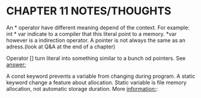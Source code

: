 # CHAPTER 11 NOTES/THOUGHTS

An * operator have different meaning depend of the context. For example:
int * var indicate to a compiler that this literal point to a memory.
*var however is a indirection operator.
A pointer is not always the same as an adress.(look at Q&A at the end of a chapter)

Operator [] turn literal into something similar to a bunch od pointers. See [answer:](https://stackoverflow.com/questions/2094666/pointers-in-c-when-to-use-the-ampersand-and-the-asterisk)

A const keyword prevents a variable from changing during program. A static keyword change a feature about allocation.
Static variable is file memory allocation, not automatic storage duration. More [information:](https://stackoverflow.com/questions/2094666/pointers-in-c-when-to-use-the-ampersand-and-the-asterisk):

